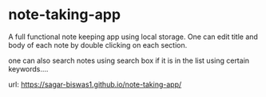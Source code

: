 # note-taking-app

A full functional note keeping app using local storage. One can edit title and body of each note by double clicking on each section.

one can also search notes using search box if it is in the list using certain keywords....

url:  https://sagar-biswas1.github.io/note-taking-app/

